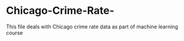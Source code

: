 # Chicago-Crime-Rate-
This file deals with Chicago crime rate data as part of machine learning course
